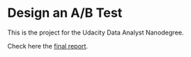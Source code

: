 # Design an A/B Test

This is the project for the Udacity Data Analyst Nanodegree.

Check here the [final report](https://github.com/zelite/Design-an-A-B-Test).
